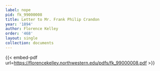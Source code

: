 ```yaml
---
label: nope
pid: fk_99000008
title: Letter to Mr. Frank Philip Crandon
year: '1894'
author: Florence Kelley
order: '468'
layout: single
collection: documents
---
```



{{< embed-pdf url=https://florencekelley.northwestern.edu/pdfs/fk_99000008.pdf >}}